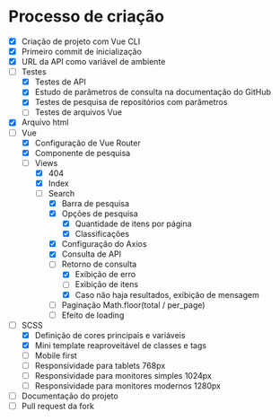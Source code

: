# Processo de criação

- [x] Criação de projeto com Vue CLI
- [x] Primeiro commit de inicialização
- [x] URL da API como variável de ambiente
- [ ] Testes
  - [x] Testes de API
  - [x] Estudo de parâmetros de consulta na documentação do GitHub
  - [x] Testes de pesquisa de repositórios com parâmetros
  - [ ] Testes de arquivos Vue
- [x] Arquivo html
- [ ] Vue
  - [x] Configuração de Vue Router
  - [x] Componente de pesquisa
  - [ ] Views
    - [x] 404
    - [x] Index
    - [ ] Search
      - [x] Barra de pesquisa
      - [x] Opções de pesquisa
        - [x] Quantidade de itens por página
        - [x] Classificações
      - [x] Configuração do Axios
      - [x] Consulta de API
      - [ ] Retorno de consulta
        - [x] Exibição de erro
        - [ ] Exibição de itens
        - [x] Caso não haja resultados, exibição de mensagem
      - [ ] Paginação Math.floor(total / per_page)
      - [ ] Efeito de loading
- [ ] SCSS
  - [x] Definição de cores principais e variáveis
  - [x] Mini template reaproveitável de classes e tags
  - [ ] Mobile first
  - [ ] Responsividade para tablets 768px
  - [ ] Responsividade para monitores simples 1024px
  - [ ] Responsividade para monitores modernos 1280px
- [ ] Documentação do projeto
- [ ] Pull request da fork